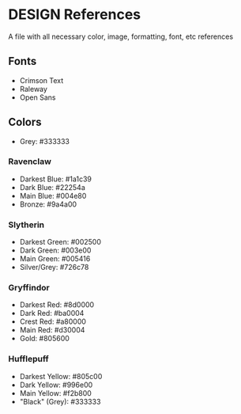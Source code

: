 # DESIGN References
A file with all necessary color, image, formatting, font, etc references

## Fonts
* Crimson Text
* Raleway
* Open Sans

## Colors
* Grey: #333333

### Ravenclaw
* Darkest Blue: #1a1c39
* Dark Blue: #22254a
* Main Blue: #004e80
* Bronze: #9a4a00

### Slytherin
* Darkest Green: #002500
* Dark Green: #003e00
* Main Green: #005416
* Silver/Grey: #726c78

### Gryffindor
* Darkest Red: #8d0000
* Dark Red: #ba0004
* Crest Red: #a80000
* Main Red: #d30004
* Gold: #805600

### Hufflepuff
* Darkest Yellow: #805c00
* Dark Yellow: #996e00
* Main Yellow: #f2b800
* "Black" (Grey): #333333
